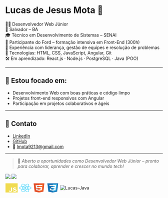 # Lucas de Jesus Mota 👋

👨‍💻 Desenvolvedor Web Júnior  
📍 Salvador – BA  
🎓 Técnico em Desenvolvimento de Sistemas – SENAI  
🚀 Participante do Ford <Enter> – formação intensiva em Front-End (300h)  
💼 Experiência com liderança, gestão de equipes e resolução de problemas  
🔧 Tecnologias: HTML, CSS, JavaScript, Angular, Git  
🛠️ Em aprendizado: React.js · Node.js · PostgreSQL · Java (POO)

---

## 🌱 Estou focado em:

- Desenvolvimento Web com boas práticas e código limpo
- Projetos front-end responsivos com Angular
- Participação em projetos colaborativos e ágeis

---

## 🔗 Contato

- [LinkedIn](https://www.linkedin.com/in/lucas-mota-230b2b248/)
- [GitHub](https://github.com/LucasDJM)
- 📧 lmota9213@gmail.com

---

> 📌 *Aberto a oportunidades como Desenvolvedor Web Júnior – pronto para colaborar, aprender e crescer no mundo tech!*


<a href="https://github.com/LucasDJM/github-readme-stats">
  <img height=200 align="center" src="https://github-readme-stats.vercel.app/api?username=LucasDJM&theme=dracula" />
</a>
<a href="https://github.com/LucasDJM/convoychat">
  <img height=200 align="center" src="https://github-readme-stats.vercel.app/api/top-langs?username=LucasDJM&layout=compact&langs_count=8&card_width=320&theme=dracula" />
</a>
<div>
  <p>
    
  </p>
</div>
<div>
 <img align="center" alt="Lucas-Js" height="30" width="40" src="https://raw.githubusercontent.com/devicons/devicon/master/icons/javascript/javascript-plain.svg">
  <img align="center" alt="Lucas-React" height="30" width="40" src="https://raw.githubusercontent.com/devicons/devicon/master/icons/react/react-original.svg">
  <img align="center" alt="Lucas-HTML" height="30" width="40" src="https://raw.githubusercontent.com/devicons/devicon/master/icons/html5/html5-original.svg">
  <img align="center" alt="Lucas-CSS" height="30" width="40" src="https://raw.githubusercontent.com/devicons/devicon/master/icons/css3/css3-original.svg">
  <img align="center" alt="Lucas-Java" height="30" width="40" src="https://cdn.jsdelivr.net/gh/devicons/devicon/icons/adonisjs/adonisjs-original.svg" />
          
          
</div>





